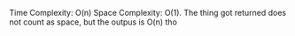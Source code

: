 Time Complexity: O(n)
Space Complexity: O(1). The thing got returned does not count as space, but the outpus is O(n) tho